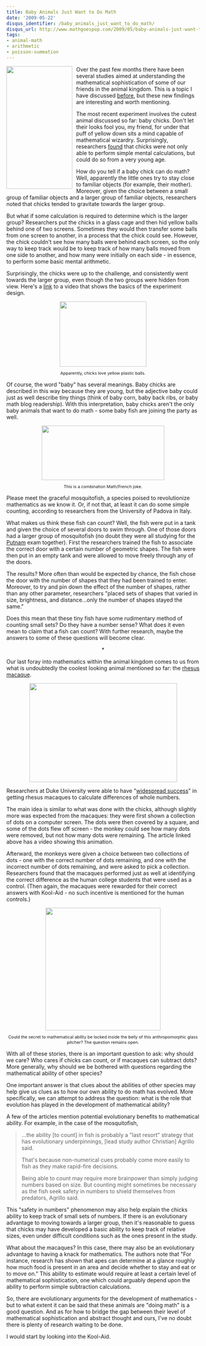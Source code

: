 ```yaml
---
title: Baby Animals Just Want to Do Math
date: '2009-05-22'
disqus_identifier: /baby_animals_just_want_to_do_math/
disqus_url: http://www.mathgoespop.com/2009/05/baby-animals-just-want-to-do-math.html
tags:
- animal-math
- arithmetic
- poisson-summation
---
```

<a href="http://1.bp.blogspot.com/_fM0L9abY3bo/Shbuh8N1SZI/AAAAAAAAAOY/-dReQsAekgw/s1600-h/babyanimals.jpg"><img style="margin: 0pt 10px 10px 0pt; float: left; cursor: pointer; width: 172px; height: 320px;" src="http://1.bp.blogspot.com/_fM0L9abY3bo/Shbuh8N1SZI/AAAAAAAAAOY/-dReQsAekgw/s320/babyanimals.jpg" border="0" /></a>Over the past few months there have been several studies aimed at  understanding the mathematical sophistication of some of our friends in the animal kingdom.  This is a topic I have discussed <a href="http://mathgoespop.blogspot.com/search/label/Animal%20Math">before</a>, but these new findings are interesting and worth mentioning.

The most recent experiment involves the cutest animal discussed so far: baby chicks.  Don't let their looks fool you, my friend, for under that puff of yellow down sits a mind capable of mathematical wizardry.  Surprisingly, researchers <a href="http://news.bbc.co.uk/2/hi/science/nature/7975260.stm">found</a> that chicks were not only able to perform simple mental calculations, but could do so from a very young age.

How do you tell if a baby chick can do math?  Well, apparently the little ones try to stay close to familiar objects (for example, their mother).  Moreover, given the choice between a small group of familiar objects and a larger group of familiar objects, researchers noted that chicks tended to gravitate towards the larger group.

But what if some calculation is required to determine which is the larger group?  Researchers put the chicks in a glass cage and then hid yellow balls behind one of two screens.  Sometimes they would then transfer some balls from one screen to another, in a process that the chick could see.  However, the chick couldn't see how many balls were behind each screen, so the only way to keep track would be to keep track of how many balls moved from one side to another, and how many were initially on each side - in essence, to perform some basic mental arithmetic.

Surprisingly, the chicks were up to the challenge, and consistently went towards the larger group, even though the two groups were hidden from view.  Here's a <a href="http://news.bbc.co.uk/2/hi/science/nature/7975316.stm">link</a> to a video that shows the basics of the experiment design.

<div style="text-align: center;"><a onblur="try {parent.deselectBloggerImageGracefully();} catch(e) {}" href="http://newsimg.bbc.co.uk/media/images/45620000/jpg/_45620591_apparatusandballs.jpg"><img style="margin: 0px auto 10px; display: block; text-align: center; cursor: pointer; width: 226px; height: 170px;" src="http://newsimg.bbc.co.uk/media/images/45620000/jpg/_45620591_apparatusandballs.jpg" alt="" border="0" /></a><span style="font-size:78%;">Apparently, chicks love yellow plastic balls.</span></div>

Of course, the word "baby" has several meanings.  Baby chicks are described in this way because they are young, but the adjective baby could just as well describe tiny things (think of baby corn, baby back ribs, or baby math blog readership).  With this interpretation, baby chicks aren't the only baby animals that want to do math - some baby fish are joining the party as well.

<div style="text-align: center;"><a href="http://3.bp.blogspot.com/_fM0L9abY3bo/Shb6WE8u4JI/AAAAAAAAAOg/qactlkYPKX8/s1600-h/mosquitofish.jpg"><img style="margin: 0px auto 10px; display: block; text-align: center; cursor: pointer; width: 320px; height: 142px;" src="http://3.bp.blogspot.com/_fM0L9abY3bo/Shb6WE8u4JI/AAAAAAAAAOg/qactlkYPKX8/s320/mosquitofish.jpg" border="0" /></a><span style="font-size:78%;">This is a combination Math/French joke.</span></div>

Please meet the graceful mosquitofish, a species poised to revolutionize mathematics as we know it.  Or, if not that, at least it can do some simple counting, according to researchers from the University of Padova in Italy.

What makes us think these fish can count?  Well, the fish were put in a tank and given the choice of several doors to swim through.  One of those doors had a larger group of mosquitofish (no doubt they were all studying for the <a href="http://en.wikipedia.org/wiki/William_Lowell_Putnam_Mathematical_Competition">Putnam</a> exam together).  First the researchers trained the fish to associate the correct door with a certain number of geometric shapes.  The fish were then put in an empty tank and were allowed to move freely through any of the doors.

The results?  More often than would be expected by chance, the fish chose the door with the number of shapes that they had been trained to enter.  Moreover, to try and pin down the effect of the number of shapes, rather than any other parameter, researchers "placed sets of shapes that varied in size, brightness, and distance...only the number of shapes stayed the same."

Does this mean that these tiny fish have some rudimentary method of counting small sets?  Do they have a number sense?  What does it even mean to claim that a fish can count?  With further research, maybe the answers to some of these questions will become clear.

<div style="text-align: center;">*</div>

Our last foray into mathematics within the animal kingdom comes to us from what is undoubtedly the coolest looking animal mentioned so far: the <a href="http://en.wikipedia.org/wiki/Rhesus_Macaque">rhesus macaque</a>.

<div style="text-align: center;"><a href="http://upload.wikimedia.org/wikipedia/commons/1/19/Rhesus_Macaque_%28Macaca_mulatta%29_in_Kinnarsani_WS%2C_AP_W_IMG_5792.jpg"><img style="margin: 0px auto 10px; display: block; text-align: center; cursor: pointer; width: 385px; height: 258px;" src="http://upload.wikimedia.org/wikipedia/commons/1/19/Rhesus_Macaque_%28Macaca_mulatta%29_in_Kinnarsani_WS%2C_AP_W_IMG_5792.jpg" alt="" border="0" /></a></div>

Researchers at Duke University were able to have "<a href="http://news.nationalgeographic.com/news/2009/02/090218-monkeys-subtract.html">widespread success</a>" in getting rhesus macaques to calculate differences of whole numbers.

The main idea is similar to what was done with the chicks, although slightly more was expected from the macaques: they were first shown a collection of dots on a computer screen.  The dots were then covered by a square, and some of the dots flew off screen - the monkey could see how many dots were removed, but not how many dots were remaining.  The article linked above has a video showing this animation.

Afterward, the monkeys were given a choice between two collections of dots - one with the correct number of dots remaining, and one with the incorrect number of dots remaining, and were asked to pick a collection.  Researchers found that the macaques performed just as well at identifying the correct difference as the human college students that were used as a control.  (Then again, the macaques were rewarded for their correct answers with Kool-Aid - no such incentive is mentioned for the human controls.)

<div style="text-align: center;"><a href="http://1.bp.blogspot.com/_fM0L9abY3bo/Shc3m_HE9WI/AAAAAAAAAOo/a-UwjT86rwA/s1600-h/kool-aid-man.jpg"><img style="margin: 0px auto 10px; display: block; text-align: center; cursor: pointer; width: 300px; height: 320px;" src="http://1.bp.blogspot.com/_fM0L9abY3bo/Shc3m_HE9WI/AAAAAAAAAOo/a-UwjT86rwA/s320/kool-aid-man.jpg" border="0" /></a><span style="font-size:78%;">Could the secret to mathematical ability be locked inside the belly of this anthropomorphic glass pitcher?  The question remains open.</span></div>

With all of these stories, there is an important question to ask: why should we care?  Who cares if chicks can count, or if macaques can subtract dots?  More generally, why should we be bothered with questions regarding the mathematical ability of other species?

One important answer is that clues about the abilities of other species may help give us clues as to how our own ability to do math has evolved.  More specifically, we can attempt to address the question: what is the role that evolution has played in the development of mathematical ability?

A few of the articles mention potential evolutionary benefits to mathematical ability.  For example, in the case of the mosquitofish,

<blockquote><p>...the ability [to count] in fish is probably a "last resort" strategy that has evolutionary underpinnings, [lead study author Christian] Agrillo said.</p><p>That's because non-numerical cues probably come more easily to fish as they make rapid-fire decisions.  </p><p> Being able to count may require more brainpower than simply judging numbers based on size. But counting might sometimes be necessary as the fish seek safety in numbers to shield themselves from predators, Agrillo said. </p></blockquote>

This "safety in numbers" phenomenon may also help explain the chicks ability to keep track of small sets of numbers.  If there is an evolutionary advantage to moving towards a larger group, then it's reasonable to guess that chicks may have developed a basic ability to keep track of relative sizes, even under difficult conditions such as the ones present in the study.

What about the macaques? In this case, there may also be an evolutionary advantage to having a knack for mathematics.  The authors note that "For instance, research has shown that apes can determine at a glance roughly how much food is present in an area and decide whether to stay and eat or to move on."  This ability to estimate would require at least a certain level of mathematical sophistication, one which could arguably depend upon the ability to perform simple subtraction calculations.

So, there are evolutionary arguments for the development of mathematics - but to what extent it can be said that these animals are "doing math" is a good question.  And as for how to bridge the gap between their level of mathematical sophistication and abstract thought and ours, I've no doubt there is plenty of research waiting to be done.

I would start by looking into the Kool-Aid.